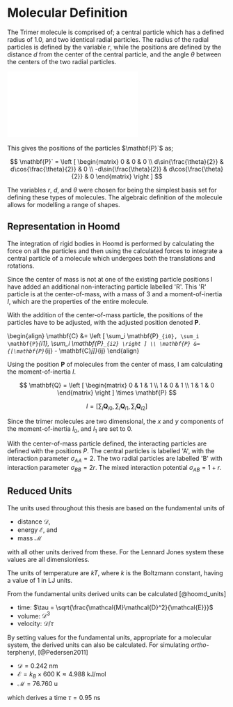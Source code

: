 # Molecular Definition

The Trimer molecule is comprised of;
a central particle which has a defined radius of $1.0$, and
two identical radial particles.
The radius of the radial particles is defined by the variable $r$,
while the positions are defined by
the distance $d$ from the center of the central particle,
and the angle $\theta$ between the centers of the two radial particles.

![This shows the construction of the trimer molecule.](02_Methods/figures/trimer.pdf)

This gives the positions of the particles $\mathbf{P}`$ as;

$$
\mathbf{P}` = \left [
\begin{matrix}
    0 & 0 & 0 \\
    d\sin{\frac{\theta}{2}} & d\cos{\frac{\theta}{2}} & 0 \\
    -d\sin{\frac{\theta}{2}} & d\cos{\frac{\theta}{2}} & 0
\end{matrix}
\right ]
$$

The variables $r$, $d$, and $\theta$ were chosen
for being the simplest basis set for defining these types of molecules.
The algebraic definition of the molecule allows for
modelling a range of shapes.

## Representation in Hoomd

The integration of rigid bodies in Hoomd is performed by
calculating the force on all the particles and then
using the calculated forces to integrate a central particle of a molecule
which undergoes both the translations and rotations.

Since the center of mass is not at one of the existing particle positions
I have added an additional non-interacting particle labelled 'R'.
This 'R' particle is at the center-of-mass,
with a mass of 3 and a moment-of-inertia $I$,
which are the properties of the entire molecule.

With the addition of the center-of-mass particle,
the positions of the particles have to be adjusted,
with the adjusted position denoted $\mathbf{P}$.

\begin{align}
\mathbf{C} &= \left [ \sum_i \mathbf{P}`_{i0}, \sum_i \mathbf{P}`_{i1}, \sum_i \mathbf{P}`_{i2} \right ] \\
\mathbf{P} &= {[\mathbf{P}`_{ij} - \mathbf{C}_j]}_{ij}
\end{align}

Using the position $\mathbf{P}$ of molecules from the center of mass,
I am calculating the moment-of-inertia $I$.

$$ \mathbf{Q} = \left [
\begin{matrix}
    0 & 1 & 1 \\
    1 & 0 & 1 \\
    1 & 1 & 0
\end{matrix} \right ] \times \mathbf{P} $$

$$ I = \left [
\sum_i \mathbf{Q}_{i0}, \sum_i \mathbf{Q}_{i1}, \sum_i \mathbf{Q}_{i2}
\right ] $$

Since the trimer molecules are two dimensional,
the $x$ and $y$ components of the moment-of-inertia
$I_0$, and $I_1$ are set to $0$.

With the center-of-mass particle defined,
the interacting particles are defined with the positions $P$.
The central particles is labelled 'A',
with the interaction parameter $\sigma_{AA} = 2$.
The two radial particles are labelled 'B'
with interaction parameter $\sigma_{BB} = 2r$.
The mixed interaction potential $\sigma_{AB} = 1+r$.

## Reduced Units

The units used throughout this thesis are based on
the fundamental units of

- distance $\mathcal{D}$,
- energy $\mathcal{E}$, and
- mass $\mathcal{M}$

with all other units derived from these.
For the Lennard Jones system these values are all dimensionless.

The units of temperature are $kT$,
where $k$ is the Boltzmann constant,
having a value of 1 in LJ units.

From the fundamental units derived units can be calculated [@hoomd_units]

- time: $\tau = \sqrt{\frac{\mathcal{M}\mathcal{D}^2}{\mathcal{E}}}$
- volume: $\mathcal{D}^3$
- velocity: $\mathcal{D}/\tau$

By setting values for the fundamental units,
appropriate for a molecular system,
the derived units can also be calculated.
For simulating *ortho*-terphenyl, [@Pedersen2011]

- $\mathcal{D} = \SI{0.242}{\nano\metre}$
- $\mathcal{E} = k_B\times\SI{600}{\kelvin} \approx \SI{4.988}{\kilo\joule\per\mole}$
- $\mathcal{M} = \SI{76.760}{\atomicmassunit}$

which derives a time $\tau = \SI{0.95}{\nano\second}$
